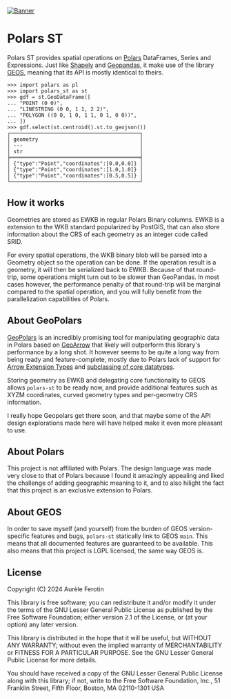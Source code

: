 [![Banner](https://raw.githubusercontent.com/Oreilles/polars-st/main/assets/banner.svg)](#)

# Polars ST

Polars ST provides spatial operations on [Polars](https://github.com/pola-rs/polars) DataFrames, Series and Expressions. Just like [Shapely](https://github.com/shapely/shapely/) and [Geopandas](https://github.com/geopandas/geopandas), it make use of the library [GEOS](https://github.com/libgeos/geos), meaning that its API is mostly identical to theirs.

```pycon
>>> import polars as pl
>>> import polars_st as st
>>> gdf = st.GeoDataFrame([
... "POINT (0 0)",
... "LINESTRING (0 0, 1 1, 2 2)",
... "POLYGON ((0 0, 1 0, 1 1, 0 1, 0 0))",
... ])
>>> gdf.select(st.centroid().st.to_geojson())
┌──────────────────────────────────────────┐
│ geometry                                 │
│ ---                                      │
│ str                                      │
╞══════════════════════════════════════════╡
│ {"type":"Point","coordinates":[0.0,0.0]} │
│ {"type":"Point","coordinates":[1.0,1.0]} │
│ {"type":"Point","coordinates":[0.5,0.5]} │
└──────────────────────────────────────────┘
```

## How it works

Geometries are stored as EWKB in regular Polars Binary columns. EWKB is a extension to the WKB standard popularized by PostGIS, that can also store information about the CRS of each geometry as an integer code called SRID.

For every spatial operations, the WKB binary blob will be parsed into a Geometry object so the operation can be done. If the operation result is a geometry, it will then be serialized back to EWKB. Because of that round-trip, some operations might turn out to be slower than GeoPandas. In most cases however, the performance penalty of that round-trip will be marginal compared to the spatial operation, and you will fully benefit from the parallelization capabilities of Polars.


## About GeoPolars

[GeoPolars](https://github.com/geopolars/geopolars) is an incredibly promising tool for manipulating geographic data in Polars based on [GeoArrow](https://github.com/geoarrow/geoarrow) that likely will outperform this library's performance by a long shot. It however seems to be quite a long way from being ready and feature-complete, mostly due to Polars lack of support for [Arrow Extension Types](https://github.com/pola-rs/polars/issues/9112) and [subclassing of core datatypes](https://github.com/pola-rs/polars/issues/2846#issuecomment-1711799869).

Storing geometry as EWKB and delegating core functionality to GEOS allows `polars-st` to be ready now, and provide additional features such as XYZM coordinates, curved geometry types and per-geometry CRS information.

I really hope Geopolars get there soon, and that maybe some of the API design explorations made here will have helped make it even more pleasant to use.

## About Polars

This project is not affiliated with Polars. The design language was made very close to that of Polars because I found it amazingly appealing and liked the challenge of adding geographic meaning to it, and to also hilight the fact that this project is an exclusive extension to Polars.


## About GEOS

In order to save myself (and yourself) from the burden of GEOS version-specific features and bugs, `polars-st` statically link to GEOS `main`. This means that all documented features are guaranteed to be available. This also means that this project is LGPL licensed, the same way GEOS is.

## License

Copyright (C) 2024  Aurèle Ferotin

This library is free software; you can redistribute it and/or
modify it under the terms of the GNU Lesser General Public
License as published by the Free Software Foundation; either
version 2.1 of the License, or (at your option) any later version.

This library is distributed in the hope that it will be useful,
but WITHOUT ANY WARRANTY; without even the implied warranty of
MERCHANTABILITY or FITNESS FOR A PARTICULAR PURPOSE.  See the GNU
Lesser General Public License for more details.

You should have received a copy of the GNU Lesser General Public
License along with this library; if not, write to the Free Software
Foundation, Inc., 51 Franklin Street, Fifth Floor, Boston, MA  02110-1301
USA
